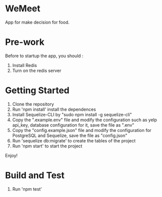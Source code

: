 # WeMeet 
App for make decision for food.

# Pre-work
Before to startup the app, you should :
1. Install Redis
2. Turn on the redis server

# Getting Started
1. Clone the repository
2. Run 'npm install' install the dependences
3. Install Sequelize-CLI by "sudo npm install -g sequelize-cli"
4. Copy the ".example.env" file and modify the configuration such as yelp api_key, database configuration for it, save the file as ".env"
5. Copy the "config.example.json" file and modify the configuration for PostgreSQL and Sequelize, save the file as "config.json"
6. Run 'sequelize db:migrate' to create the tables of the project
7. Run 'npm start' to start the project

Enjoy!

# Build and Test
1. Run 'npm test'